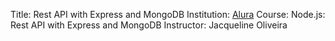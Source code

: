 Title: Rest API with Express and MongoDB
Institution: [Alura](https://www.alura.com.br/)
Course: Node.js: Rest API with Express and MongoDB
Instructor: Jacqueline Oliveira